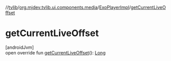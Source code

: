 //[tvlib](../../../index.md)/[org.mjdev.tvlib.ui.components.media](../index.md)/[ExoPlayerImpl](index.md)/[getCurrentLiveOffset](get-current-live-offset.md)

# getCurrentLiveOffset

[androidJvm]\
open override fun [getCurrentLiveOffset](get-current-live-offset.md)(): [Long](https://kotlinlang.org/api/latest/jvm/stdlib/kotlin/-long/index.html)

